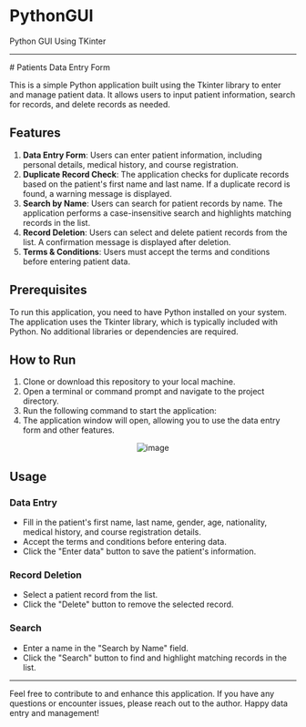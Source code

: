 # PythonGUI
 Python GUI Using TKinter

<hr>
# Patients Data Entry Form

This is a simple Python application built using the Tkinter library to enter and manage patient data. It allows users to input patient information, search for records, and delete records as needed.

## Features

1. **Data Entry Form**: Users can enter patient information, including personal details, medical history, and course registration.
2. **Duplicate Record Check**: The application checks for duplicate records based on the patient's first name and last name. If a duplicate record is found, a warning message is displayed.
3. **Search by Name**: Users can search for patient records by name. The application performs a case-insensitive search and highlights matching records in the list.
4. **Record Deletion**: Users can select and delete patient records from the list. A confirmation message is displayed after deletion.
5. **Terms & Conditions**: Users must accept the terms and conditions before entering patient data.


   
## Prerequisites

To run this application, you need to have Python installed on your system. The application uses the Tkinter library, which is typically included with Python. No additional libraries or dependencies are required.

## How to Run

1. Clone or download this repository to your local machine.
2. Open a terminal or command prompt and navigate to the project directory.
3. Run the following command to start the application:
4. The application window will open, allowing you to use the data entry form and other features.

<center>


![image](https://github.com/karthikpohane/PythonGUI/assets/117158132/d4a8b15a-3deb-4453-915b-72e33f141b2a)



 
</center>

## Usage

### Data Entry
- Fill in the patient's first name, last name, gender, age, nationality, medical history, and course registration details.
- Accept the terms and conditions before entering data.
- Click the "Enter data" button to save the patient's information.

### Record Deletion
- Select a patient record from the list.
- Click the "Delete" button to remove the selected record.

### Search
- Enter a name in the "Search by Name" field.
- Click the "Search" button to find and highlight matching records in the list.

<hr>
Feel free to contribute to and enhance this application. If you have any questions or encounter issues, please reach out to the author.
Happy data entry and management!

